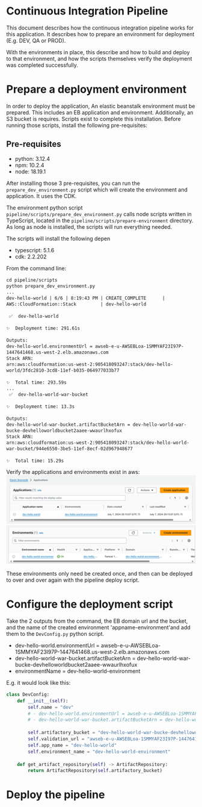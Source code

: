 # Continuous Integration Pipeline

This document describes how the continuous integration pipeline works for this application. It describes how to prepare an environment for deployment (E.g. DEV, QA or PROD). 

With the environments in place, this describe and how to build and deploy to that environment, and how the scripts themselves verify the deployment was completed successfully.

# Prepare a deployment environment

In order to deploy the application, An elastic beanstalk environment must be prepared.
This includes an EB application and environment. Additionally, an S3 bucket is requires. Scripts exist to complete this installation. Before running those scripts, install the following pre-requisites:

## Pre-requisites
- python: 3.12.4
- npm: 10.2.4
- node: 18.19.1

After installing those 3 pre-requisites, you can run the `prepare_dev_environment.py` script which will create the environment and application. It uses the CDK.

The environment python script `pipeline/scripts/prepare_dev_environment.py` calls node scripts written in TypeScript, located in the `pipeline/scripts/prepare-environment` directory. As long as node is installed, the scripts will run everything needed.

The scripts will install the following depen
- typescript: 5.1.6
- cdk: 2.2.202

From the command line:
```shell
cd pipeline/scripts
python prepare_dev_environment.py
...
dev-hello-world | 6/6 | 8:19:43 PM | CREATE_COMPLETE      | AWS::CloudFormation::Stack         | dev-hello-world

 ✅  dev-hello-world

✨  Deployment time: 291.61s

Outputs:
dev-hello-world.environmentUrl = awseb-e-u-AWSEBLoa-1SMMYAF23I97P-1447641468.us-west-2.elb.amazonaws.com
Stack ARN:
arn:aws:cloudformation:us-west-2:905418093247:stack/dev-hello-world/3fdc2810-3cd8-11ef-b035-064977033b77

✨  Total time: 293.59s
...
 ✅  dev-hello-world-war-bucket

✨  Deployment time: 13.3s

Outputs:
dev-hello-world-war-bucket.artifactBucketArn = dev-hello-world-war-bucke-devhelloworldbucket2aaee-wwaurlhxofux
Stack ARN:
arn:aws:cloudformation:us-west-2:905418093247:stack/dev-hello-world-war-bucket/944e6550-3be5-11ef-8ecf-02d967948677

✨  Total time: 15.29s
```

Verify the applications and environments exist in aws:
![Application created successfully](image.png)
![Environment created successfully](image-1.png)

These environments only need be created once, and then can be deployed to over and over again with the pipeline deploy script.

# Configure the deployment script

Take the 2 outputs from the command, the EB domain url and the bucket, and the name of the created environment 'appname-environment'and add them to the `DevConfig.py` python script.
- dev-hello-world.environmentUrl = awseb-e-u-AWSEBLoa-1SMMYAF23I97P-1447641468.us-west-2.elb.amazonaws.com
- dev-hello-world-war-bucket.artifactBucketArn = dev-hello-world-war-bucke-devhelloworldbucket2aaee-wwaurlhxofux
- environmentName = dev-hello-world-environment

E.g. it would look like this:
```python
class DevConfig:
    def __init__(self):
        self.name = "dev"
        # - dev-hello-world.environmentUrl = awseb-e-u-AWSEBLoa-1SMMYAF23I97P-1447641468.us-west-2.elb.amazonaws.com
        # - dev-hello-world-war-bucket.artifactBucketArn = dev-hello-world-war-bucke-devhelloworldbucket2aaee-wwaurlhxofux

        self.artifactory_bucket = "dev-hello-world-war-bucke-devhelloworldbucket2aaee-wwaurlhxofux"
        self.validation_url = "awseb-e-u-AWSEBLoa-1SMMYAF23I97P-1447641468.us-west-2.elb.amazonaws.com/actuator/info"
        self.app_name = "dev-hello-world"
        self.environment_name = "dev-hello-world-environment"
    
    def get_artifact_repository(self) -> ArtifactRepository:
        return ArtifactRepository(self.artifactory_bucket)
```

# Deploy the pipeline

